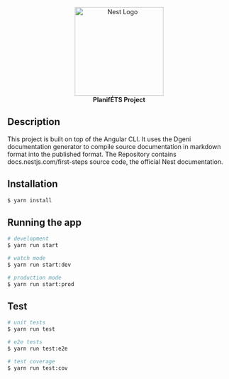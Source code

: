 <p align="center">
  <a href="http://nestjs.com/" target="blank"><img src="https://nestjs.com/img/logo-small.svg" width="200" alt="Nest Logo" /></a>

   <br />
   <strong>PlanifÉTS Project</strong>
</p>


## Description

This project is built on top of the Angular CLI. It uses the Dgeni documentation generator to compile source documentation in markdown format into the published format. The Repository contains docs.nestjs.com/first-steps source code, the official Nest documentation.

## Installation

```bash
$ yarn install
```

## Running the app

```bash
# development
$ yarn run start

# watch mode
$ yarn run start:dev

# production mode
$ yarn run start:prod
```

## Test

```bash
# unit tests
$ yarn run test

# e2e tests
$ yarn run test:e2e

# test coverage
$ yarn run test:cov
```
